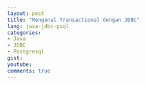 ```yaml
---
layout: post
title: "Mengenal Transactional dengan JDBC"
lang: java-jdbc-psql
categories:
- Java
- JDBC
- Postgresql 
gist: 
youtube: 
comments: true
---
```


